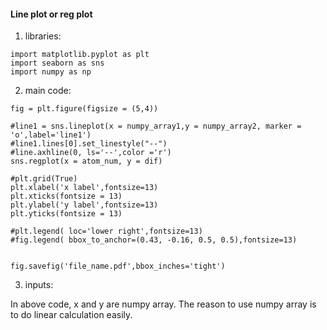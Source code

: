 #### Line plot or reg plot

1. libraries:
```
import matplotlib.pyplot as plt
import seaborn as sns
import numpy as np
```

2. main code:
```
fig = plt.figure(figsize = (5,4))

#line1 = sns.lineplot(x = numpy_array1,y = numpy_array2, marker = 'o',label='line1')
#line1.lines[0].set_linestyle("--")
#line.axhline(0, ls='--',color ='r')
sns.regplot(x = atom_num, y = dif)

#plt.grid(True)
plt.xlabel('x label',fontsize=13)
plt.xticks(fontsize = 13)
plt.ylabel('y label',fontsize=13)
plt.yticks(fontsize = 13)

#plt.legend( loc='lower right',fontsize=13)
#fig.legend( bbox_to_anchor=(0.43, -0.16, 0.5, 0.5),fontsize=13)


fig.savefig('file_name.pdf',bbox_inches='tight')

```

3. inputs:

In above code, x and y are numpy array. The reason to use numpy array is to do linear calculation easily. 
